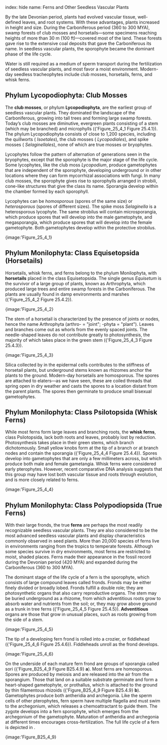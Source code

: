 index: hide
name: Ferns and Other Seedless Vascular Plants

By the late Devonian period, plants had evolved vascular tissue, well-defined leaves, and root systems. With these advantages, plants increased in height and size. During the Carboniferous period (360 to 300 MYA), swamp forests of club mosses and horsetails—some specimens reaching heights of more than 30 m (100 ft)—covered most of the land. These forests gave rise to the extensive coal deposits that gave the Carboniferous its name. In seedless vascular plants, the sporophyte became the dominant phase of the life cycle.

Water is still required as a medium of sperm transport during the fertilization of seedless vascular plants, and most favor a moist environment. Modern-day seedless tracheophytes include club mosses, horsetails, ferns, and whisk ferns.

##  Phylum Lycopodiophyta: Club Mosses

The  **club mosses**, or phylum  **Lycopodiophyta**, are the earliest group of seedless vascular plants. They dominated the landscape of the Carboniferous, growing into tall trees and forming large swamp forests. Today’s club mosses are diminutive, evergreen plants consisting of a stem (which may be branched) and microphylls ({'Figure_25_4_1 Figure 25.4.1}). The phylum Lycopodiophyta consists of close to 1,200 species, including the quillworts ( *Isoetales*), the club mosses ( *Lycopodiales*), and spike mosses ( *Selaginellales*), none of which are true mosses or bryophytes.

Lycophytes follow the pattern of alternation of generations seen in the bryophytes, except that the sporophyte is the major stage of the life cycle. Some lycophytes, like the club moss  *Lycopodium*, produce gametophytes that are independent of the sporophyte, developing underground or in other locations where they can form mycorrhizal associations with fungi. In many club mosses, the sporophyte gives rise to sporophylls arranged in strobili, cone-like structures that give the class its name. Sporangia develop within the chamber formed by each sporophyll.

Lycophytes can be  *homosporous* (spores of the same size) or  *heterosporous* (spores of different sizes). The spike moss  *Selaginella* is a heterosporous lycophyte. The same strobilus will contain microsporangia, which produce spores that will develop into the male gametophyte, and megasporangia, which produce spores that will develop into the female gametophyte. Both gametophytes develop within the protective strobilus.


{image:'Figure_25_4_1}
        

## Phylum Monilophyta: Class Equisetopsida (Horsetails)

Horsetails, whisk ferns, and ferns belong to the phylum Monilophyta, with  **horsetails** placed in the class Equisetopsida. The single genus  *Equisetum* is the survivor of a large group of plants, known as Arthrophyta, which produced large trees and entire swamp forests in the Carboniferous. The plants are usually found in damp environments and marshes ({'Figure_25_4_2 Figure 25.4.2}).


{image:'Figure_25_4_2}
        

The stem of a horsetail is characterized by the presence of joints or nodes, hence the name Arthrophyta (arthro- = "joint"; -phyta = "plant"). Leaves and branches come out as whorls from the evenly spaced joints. The needle-shaped leaves do not contribute greatly to photosynthesis, the majority of which takes place in the green stem ({'Figure_25_4_3 Figure 25.4.3}).


{image:'Figure_25_4_3}
        

Silica collected by in the epidermal cells contributes to the stiffness of horsetail plants, but underground stems known as rhizomes anchor the plants to the ground. Modern-day horsetails are homosporous. The spores are attached to elaters—as we have seen, these are coiled threads that spring open in dry weather and casts the spores to a location distant from the parent plants. The spores then germinate to produce small bisexual gametophytes.

## Phylum Monilophyta: Class Psilotopsida (Whisk Ferns)

While most ferns form large leaves and branching roots, the  **whisk ferns**, class Psilotopsida, lack both roots and leaves, probably lost by reduction. Photosynthesis takes place in their green stems, which branch dichotomously. Small yellow knobs form at the tip of a branch or at branch nodes and contain the sporangia ({'Figure_25_4_4 Figure 25.4.4}). Spores develop into gametophytes that are only a few millimeters across, but which produce both male and female gametangia. Whisk ferns were considered early pterophytes. However, recent comparative DNA analysis suggests that this group may have lost both vascular tissue and roots through evolution, and is more closely related to ferns.


{image:'Figure_25_4_4}
        

## Phylum Monilophyta: Class Polypodiopsida (True Ferns)

With their large fronds, the true  **ferns** are perhaps the most readily recognizable seedless vascular plants. They are also considered to be the most advanced seedless vascular plants and display characteristics commonly observed in seed plants. More than 20,000 species of ferns live in environments ranging from the tropics to temperate forests. Although some species survive in dry environments, most ferns are restricted to moist, shaded places. Ferns made their appearance in the fossil record during the Devonian period (420 MYA) and expanded during the Carboniferous (360 to 300 MYA).

The dominant stage of the life cycle of a fern is the sporophyte, which consists of large compound leaves called fronds. Fronds may be either finely divided or broadly lobed. Fronds fulfill a double role; they are photosynthetic organs that also carry reproductive organs. The stem may be buried underground as a rhizome, from which adventitious roots grow to absorb water and nutrients from the soil; or, they may grow above ground as a trunk in tree ferns ({'Figure_25_4_5 Figure 25.4.5}).  **Adventitious** organs are those that grow in unusual places, such as roots growing from the side of a stem.


{image:'Figure_25_4_5}
        

The tip of a developing fern frond is rolled into a crozier, or fiddlehead ({'Figure_25_4_6 Figure 25.4.6}). Fiddleheads unroll as the frond develops.


{image:'Figure_25_4_6}
        

On the underside of each mature fern frond are groups of sporangia called sori ({'Figure_B25_4_9 Figure B25.4.9} **a**). Most ferns are homosporous. Spores are produced by meiosis and are released into the air from the sporangium. Those that land on a suitable substrate germinate and form a heart-shaped gametophyte, or prothallus, which is attached to the ground by thin filamentous rhizoids ({'Figure_B25_4_9 Figure B25.4.9} **b**). Gametophytes produce both antheridia and archegonia. Like the sperm cells of other pterophytes, fern sperm have multiple flagella and must swim to the archegonium, which releases a chemoattractant to guide them. The zygote develops into a fern sporophyte, which emerges from the archegonium of the gametophyte. Maturation of antheridia and archegonia at different times encourages cross-fertilization. The full life cycle of a fern is depicted in .


{image:'Figure_B25_4_9}
        
